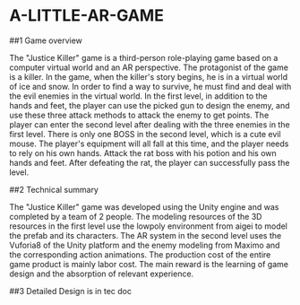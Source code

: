 # A-LITTLE-AR-GAME
##1 Game overview

The "Justice Killer" game is a third-person role-playing game based on a computer virtual world and an AR perspective. The protagonist of the game is a killer. In the game, when the killer's story begins, he is in a virtual world of ice and snow. In order to find a way to survive, he must find and deal with the evil enemies in the virtual world. In the first level, in addition to the hands and feet, the player can use the picked gun to design the enemy, and use these three attack methods to attack the enemy to get points. The player can enter the second level after dealing with the three enemies in the first level. There is only one BOSS in the second level, which is a cute evil mouse. The player's equipment will all fall at this time, and the player needs to rely on his own hands. Attack the rat boss with his potion and his own hands and feet. After defeating the rat, the player can successfully pass the level.

##2 Technical summary

The "Justice Killer" game was developed using the Unity engine and was completed by a team of 2 people. The modeling resources of the 3D resources in the first level use the lowpoly environment from aigei to model the prefab and its characters. The AR system in the second level uses the Vuforia8 of the Unity platform and the enemy modeling from Maximo and the corresponding action animations. The production cost of the entire game product is mainly labor cost. The main reward is the learning of game design and the absorption of relevant experience.

##3 Detailed Design is in tec doc